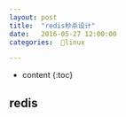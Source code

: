 ```yaml
---
layout: post
title:  "redis秒杀设计"
date:   2016-05-27 12:00:00
categories:  🐧linux

---
```


* content
{:toc}



## redis




